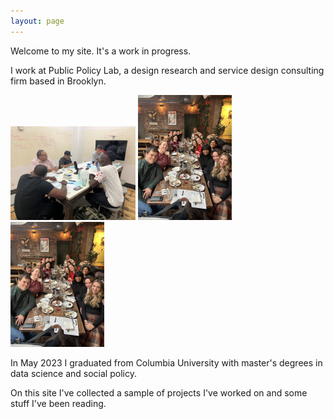 ```yaml
---
layout: page
---
```


Welcome to my site. It's a work in progress. 

I work at Public Policy Lab, a design research and service design consulting firm based in Brooklyn. 

<p float="left">
  <img src="https://github.com/brendanmapes/brendanmapes.github.io/blob/37f697ae34355b6e1f7cb562c7bd3b54d2fe384d/images/IMG_4897.jpg" alt="PPL
  photo" width="200"/>
  <img src="https://github.com/brendanmapes/brendanmapes.github.io/blob/3c35bbbffa95bd4f7ed46c2392521a9474a7035e/images/IMG_7858.JPG" alt="PPL
  photo 2" width="150"/>
   <img src="https://github.com/brendanmapes/brendanmapes.github.io/blob/3c35bbbffa95bd4f7ed46c2392521a9474a7035e/images/IMG_7858.JPG" alt="PPL
  photo 3 " width="150"/>
</p>


In May 2023 I graduated from Columbia University with master's degrees in data science and social policy. 

On this site I've collected a sample of projects I've worked on and some stuff I've been reading. 

